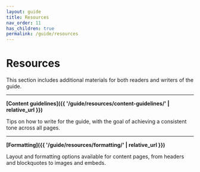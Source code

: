 ```yaml
---
layout: guide
title: Resources
nav_order: 11
has_children: true
permalink: /guide/resources
---
```


# Resources

This section includes additional materials for both readers and writers of the guide.

---

**[Content guidelines]({{ '/guide/resources/content-guidelines/' | relative_url }})**

Tips on how to write for the guide, with the goal of achieving a consistent tone across all pages.

---

**[Formatting]({{ '/guide/resources/formatting/' | relative_url }})**

Layout and formatting options available for content pages, from headers and blockquotes to images and embeds.
